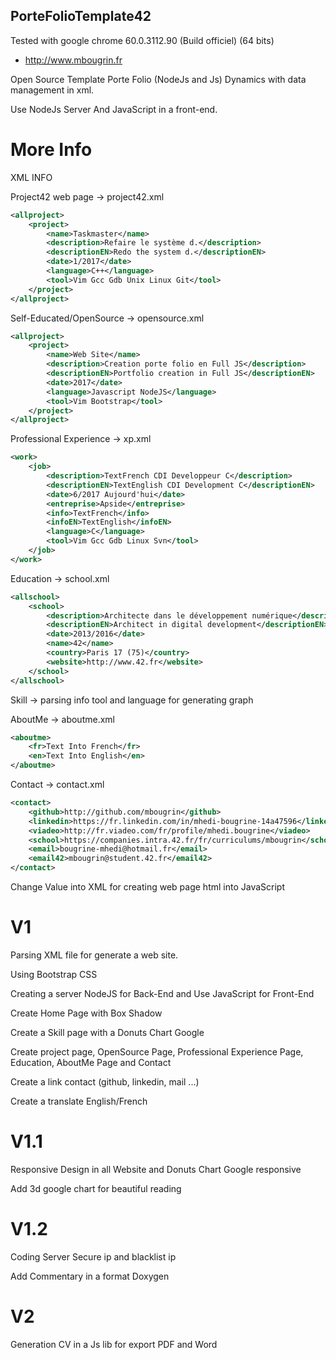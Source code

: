 ## PorteFolioTemplate42

Tested with google chrome 60.0.3112.90 (Build officiel) (64 bits)

+ http://www.mbougrin.fr

Open Source Template Porte Folio (NodeJs and Js) Dynamics with data management in xml.

Use NodeJs Server And JavaScript in a front-end.

# More Info

XML INFO

Project42 web page -> project42.xml

```xml
<allproject>
	<project>
		<name>Taskmaster</name>
		<description>Refaire le système d.</description>
		<descriptionEN>Redo the system d.</descriptionEN>
		<date>1/2017</date>
		<language>C++</language>
		<tool>Vim Gcc Gdb Unix Linux Git</tool>
	</project>
</allproject>
```

Self-Educated/OpenSource -> opensource.xml

```xml
<allproject>
	<project>
		<name>Web Site</name>
		<description>Creation porte folio en Full JS</description>
		<descriptionEN>Portfolio creation in Full JS</descriptionEN>
		<date>2017</date>
		<language>Javascript NodeJS</language>
		<tool>Vim Bootstrap</tool>
	</project>
</allproject>
```

Professional Experience -> xp.xml

```xml
<work>
	<job>
		<description>TextFrench CDI Developpeur C</description>
		<descriptionEN>TextEnglish CDI Development C</descriptionEN>
		<date>6/2017 Aujourd'hui</date>
		<entreprise>Apside</entreprise>
		<info>TextFrench</info>
		<infoEN>TextEnglish</infoEN>
		<language>C</language>
		<tool>Vim Gcc Gdb Linux Svn</tool>
	</job>
</work>
```

Education -> school.xml

```xml
<allschool>
	<school>
		<description>Architecte dans le développement numérique</description>
		<descriptionEN>Architect in digital development</descriptionEN>
		<date>2013/2016</date>
		<name>42</name>
		<country>Paris 17 (75)</country>
		<website>http://www.42.fr</website>
	</school>
</allschool>
```

Skill -> parsing info tool and language for generating graph 

AboutMe -> aboutme.xml

```xml
<aboutme>
	<fr>Text Into French</fr>
	<en>Text Into English</en>
</aboutme>
```

Contact -> contact.xml

```xml
<contact>
	<github>http://github.com/mbougrin</github>
	<linkedin>https://fr.linkedin.com/in/mhedi-bougrine-14a47596</linkedin>
	<viadeo>http://fr.viadeo.com/fr/profile/mhedi.bougrine</viadeo>
	<school>https://companies.intra.42.fr/fr/curriculums/mbougrin</school>
	<email>bougrine-mhedi@hotmail.fr</email>
	<email42>mbougrin@student.42.fr</email42>
</contact>
```

Change Value into XML for creating web page html into JavaScript

# V1

Parsing XML file for generate a web site.

Using Bootstrap CSS

Creating a server NodeJS for Back-End and Use JavaScript for Front-End

Create Home Page with Box Shadow

Create a Skill page with a Donuts Chart Google

Create project page, OpenSource Page, Professional Experience Page, Education, AboutMe Page and Contact

Create a link contact (github, linkedin, mail ...)

Create a translate English/French

# V1.1

Responsive Design in all Website and Donuts Chart Google responsive

Add 3d google chart for beautiful reading 

# V1.2

Coding Server Secure ip and blacklist ip

Add Commentary in a format Doxygen

# V2

Generation CV in a Js lib for export PDF and Word
